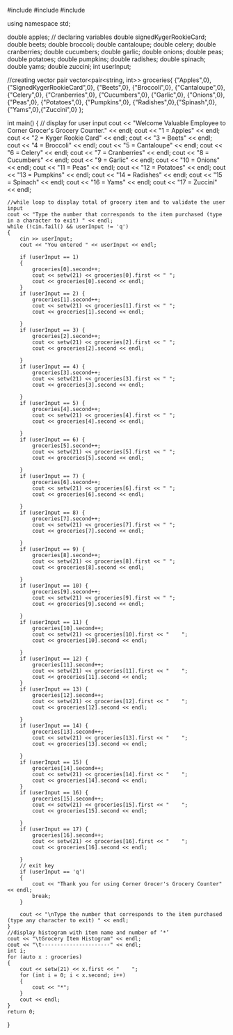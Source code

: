 #include <iostream>
#include <vector>
#include <iomanip>

using namespace std;

double apples; 				// declaring variables
double signedKygerRookieCard;
double beets;
double broccoli;
double cantaloupe;
double celery;
double cranberries;
double cucumbers;
double garlic;
double onions;
double peas;
double potatoes;
double pumpkins;
double radishes;
double spinach;
double yams;
double zuccini;
int userInput;

//creating vector pair
vector<pair<string, int>> groceries{ {"Apples",0}, {"SignedKygerRookieCard",0}, {"Beets",0}, {"Broccoli",0}, {"Cantaloupe",0}, {"Celery",0}, {"Cranberries",0}, {"Cucumbers",0}, {"Garlic",0}, {"Onions",0}, {"Peas",0}, {"Potatoes",0}, {"Pumpkins",0}, {"Radishes",0},{"Spinash",0},{"Yams",0},{"Zuccini",0} };

int main()
{
	// display for user input
	cout << "Welcome Valuable Employee to Corner Grocer's Grocery Counter." << endl;
	cout << "1 = Apples" << endl;
	cout << "2 = Kyger Rookie Card" << endl;
	cout << "3 = Beets" << endl;
	cout << "4 = Broccoli" << endl;
	cout << "5 = Cantaloupe" << endl;
	cout << "6 = Celery" << endl;
	cout << "7 = Cranberries" << endl;
	cout << "8 = Cucumbers" << endl;
	cout << "9 = Garlic" << endl;
	cout << "10 = Onions" << endl;
	cout << "11 = Peas" << endl;
	cout << "12 = Potatoes" << endl;
	cout << "13 = Pumpkins" << endl;
	cout << "14 = Radishes" << endl;
	cout << "15 = Spinach" << endl;
	cout << "16 = Yams" << endl;
	cout << "17 = Zuccini" << endl;



	//while loop to display total of grocery item and to validate the user input
	cout << "Type the number that corresponds to the item purchased (type in a character to exit) " << endl;
	while (!cin.fail() && userInput != 'q')
	{
		cin >> userInput;
		cout << "You entered " << userInput << endl;

		if (userInput == 1)
		{
			groceries[0].second++;
			cout << setw(21) << groceries[0].first << "	";
			cout << groceries[0].second << endl;
		}
		if (userInput == 2) {
			groceries[1].second++;
			cout << setw(21) << groceries[1].first << "	";
			cout << groceries[1].second << endl;

		}
		if (userInput == 3) {
			groceries[2].second++;
			cout << setw(21) << groceries[2].first << "	";
			cout << groceries[2].second << endl;

		}
		if (userInput == 4) {
			groceries[3].second++;
			cout << setw(21) << groceries[3].first << "	";
			cout << groceries[3].second << endl;

		}
		if (userInput == 5) {
			groceries[4].second++;
			cout << setw(21) << groceries[4].first << "	";
			cout << groceries[4].second << endl;

		}
		if (userInput == 6) {
			groceries[5].second++;
			cout << setw(21) << groceries[5].first << "	";
			cout << groceries[5].second << endl;

		}
		if (userInput == 7) {
			groceries[6].second++;
			cout << setw(21) << groceries[6].first << "	";
			cout << groceries[6].second << endl;

		}
		if (userInput == 8) {
			groceries[7].second++;
			cout << setw(21) << groceries[7].first << "	";
			cout << groceries[7].second << endl;

		}
		if (userInput == 9) {
			groceries[8].second++;
			cout << setw(21) << groceries[8].first << "	";
			cout << groceries[8].second << endl;

		}
		if (userInput == 10) {
			groceries[9].second++;
			cout << setw(21) << groceries[9].first << "	";
			cout << groceries[9].second << endl;

		}
		if (userInput == 11) {
			groceries[10].second++;
			cout << setw(21) << groceries[10].first << "	";
			cout << groceries[10].second << endl;

		}
		if (userInput == 12) {
			groceries[11].second++;
			cout << setw(21) << groceries[11].first << "	";
			cout << groceries[11].second << endl;
		}
		if (userInput == 13) {
			groceries[12].second++;
			cout << setw(21) << groceries[12].first << "	";
			cout << groceries[12].second << endl;

		}
		if (userInput == 14) {
			groceries[13].second++;
			cout << setw(21) << groceries[13].first << "	";
			cout << groceries[13].second << endl;

		}
		if (userInput == 15) {
			groceries[14].second++;
			cout << setw(21) << groceries[14].first << "	";
			cout << groceries[14].second << endl;
		}
		if (userInput == 16) {
			groceries[15].second++;
			cout << setw(21) << groceries[15].first << "	";
			cout << groceries[15].second << endl;

		}
		if (userInput == 17) {
			groceries[16].second++;
			cout << setw(21) << groceries[16].first << "	";
			cout << groceries[16].second << endl;

		}
		// exit key
		if (userInput == 'q')
		{
			cout << "Thank you for using Corner Grocer's Grocery Counter" << endl;
			break;
		}

		cout << "\nType the number that corresponds to the item purchased (type any character to exit) " << endl;
	}
	//display histogram with item name and number of ‘*’
	cout << "\tGrocery Item Histogram" << endl;
	cout << "\t----------------------" << endl;
	int i;
	for (auto x : groceries)
	{
		cout << setw(21) << x.first << "	";
		for (int i = 0; i < x.second; i++)
		{
			cout << "*";
		}
		cout << endl;
	}
	return 0;
}
